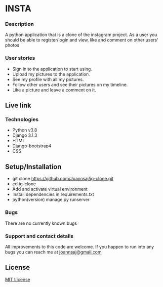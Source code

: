 # INSTA

### Description
A python application that is a clone of the instagram project. As a user you should be able to register/login and view, like and comment on other users' photos

### User stories
* Sign in to the application to start using.
* Upload my pictures to the application.
* See my profile with all my pictures.
* Follow other users and see their pictures on my timeline.
* Like a picture and leave a comment on it.

## Live link


### Technologies
* Python v3.8
* Django 3.1.3
* HTML
* Django-bootstrap4
* CSS

## Setup/Installation
* git clone https://github.com/Joannsaj/ig-clone.git
* cd ig-clone
* Add and activate virtual environment
* Install dependencies in requirements.txt
* python(version) manage.py runserver

### Bugs
There are no currently known bugs

### Support and contact details
All improvements to this code are welcome. If you happen to run into any bugs you can reach me at joannsaj@gmail.com

## License
[MIT License](LICENSE)